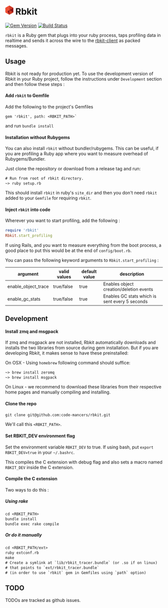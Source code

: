 <img src="./logo.png" height="30px" /> Rbkit
============================================

[![Gem Version](https://badge.fury.io/rb/rbkit.svg)](http://badge.fury.io/rb/rbkit)
[![Build Status](https://travis-ci.org/code-mancers/rbkit.svg?branch=tests)](https://travis-ci.org/code-mancers/rbkit)

`rbkit` is a Ruby gem that plugs into your ruby process, taps profiling data
in realtime and sends it across the wire to the [rbkit-client](https://github.com/code-mancers/rbkit-client)
as packed messages.

## Usage

Rbkit is not ready for production yet. To use the development version of Rbkit
in your Ruby project, follow the instructions under `Development` section and
then follow these steps :

#### Add `rbkit` to Gemfile

Add the following to the project's Gemfiles

```
gem 'rbkit', path: <RBKIT_PATH>`
```


and run `bundle install`

#### Installation without Rubygems

You can also install `rbkit` without bundler/rubygems. This can
be useful, if you are profiling a Ruby app where you want to measure
overhead of Rubygems/Bundler.

Just clone the repository or download from a release tag and run:

```
# Run from root of rbkit directory.
~> ruby setup.rb
```

This should install `rbkit`
in ruby's `site_dir` and then you don't need `rbkit` added to your
`Gemfile` for requiring `rbkit`.

#### Inject `rbkit` into code

Wherever you want to start profiling, add the following :

```ruby
require 'rbkit'
Rbkit.start_profiling
```

If using Rails, and you want to measure everything from the boot process,
a good place to put this would be at the end of `config/boot.rb`.

You can pass the following keyword arguments to `Rbkit.start_profiling` :

|argument             | valid values | default value | description                                    |
|---------------------|--------------|---------------|------------------------------------------------|
|enable_object_trace  | true/false   | true          | Enables object creation/deletion events        |
|enable_gc_stats      | true/false   | true          | Enables GC stats which is sent every 5 seconds |


## Development

#### Install zmq and msgpack

If zmq and msgpack are not installed, Rbkit automatically downloads
and installs the two libraries from source during gem installation.
But if you are developing Rbkit, it makes sense to have these
preinstalled:

On OSX - Using `homebrew` following command should suffice:

```
~> brew install zeromq
~> brew install msgpack
```

On Linux - we recommend to download these libraries
from their respective home pages and manually compiling
and installing.

#### Clone the repo

`git clone git@github.com:code-mancers/rbkit.git`

We'll call this `<RBKIT_PATH>`.

#### Set RBKIT_DEV environment flag

Set the environment variable `RBKIT_DEV` to true.
If using bash, put `export RBKIT_DEV=true` in your `~/.bashrc`.

This compiles the C extension with debug flag and also sets a macro named
`RBKIT_DEV` inside the C extension.

#### Compile the C extension

Two ways to do this :

##### Using rake

```
cd <RBKIT_PATH>
bundle install
bundle exec rake compile

```

##### Or do it manually

```
cd <RBKIT_PATH/ext>
ruby extconf.rb
make
# Create a symlink at `lib/rbkit_tracer.bundle` (or .so if on linux)
# that points to `ext/rbkit_tracer.bundle`
# (in order to use `rbkit` gem in Gemfiles using `path` option)
```

## TODO

TODOs are tracked as github issues.
